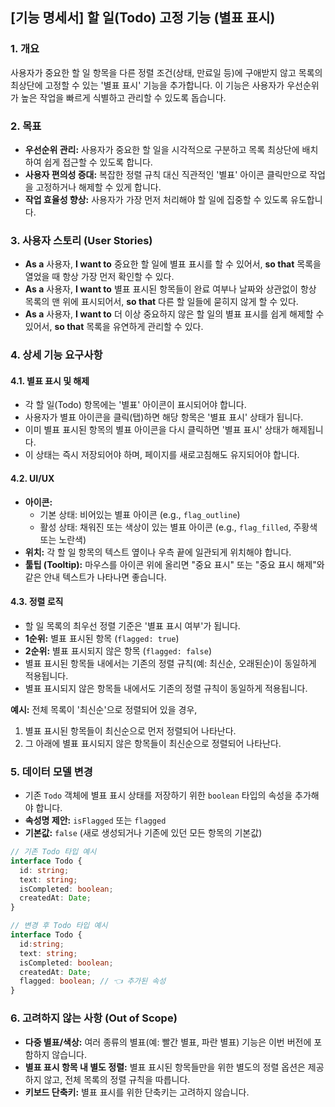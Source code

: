 ## [기능 명세서] 할 일(Todo) 고정 기능 (별표 표시)

### 1. 개요

사용자가 중요한 할 일 항목을 다른 정렬 조건(상태, 만료일 등)에 구애받지 않고 목록의 최상단에 고정할 수 있는 '별표 표시' 기능을 추가합니다. 이 기능은 사용자가 우선순위가 높은 작업을 빠르게 식별하고 관리할 수 있도록 돕습니다.

### 2. 목표

-   **우선순위 관리:** 사용자가 중요한 할 일을 시각적으로 구분하고 목록 최상단에 배치하여 쉽게 접근할 수 있도록 합니다.
-   **사용자 편의성 증대:** 복잡한 정렬 규칙 대신 직관적인 '별표' 아이콘 클릭만으로 작업을 고정하거나 해제할 수 있게 합니다.
-   **작업 효율성 향상:** 사용자가 가장 먼저 처리해야 할 일에 집중할 수 있도록 유도합니다.

### 3. 사용자 스토리 (User Stories)

-   **As a** 사용자, **I want to** 중요한 할 일에 별표 표시를 할 수 있어서, **so that** 목록을 열었을 때 항상 가장 먼저 확인할 수 있다.
-   **As a** 사용자, **I want to** 별표 표시된 항목들이 완료 여부나 날짜와 상관없이 항상 목록의 맨 위에 표시되어서, **so that** 다른 할 일들에 묻히지 않게 할 수 있다.
-   **As a** 사용자, **I want to** 더 이상 중요하지 않은 할 일의 별표 표시를 쉽게 해제할 수 있어서, **so that** 목록을 유연하게 관리할 수 있다.

### 4. 상세 기능 요구사항

#### 4.1. 별표 표시 및 해제

-   각 할 일(Todo) 항목에는 '별표' 아이콘이 표시되어야 합니다.
-   사용자가 별표 아이콘을 클릭(탭)하면 해당 항목은 '별표 표시' 상태가 됩니다.
-   이미 별표 표시된 항목의 별표 아이콘을 다시 클릭하면 '별표 표시' 상태가 해제됩니다.
-   이 상태는 즉시 저장되어야 하며, 페이지를 새로고침해도 유지되어야 합니다.

#### 4.2. UI/UX

-   **아이콘:**
    -   기본 상태: 비어있는 별표 아이콘 (e.g., `flag_outline`)
    -   활성 상태: 채워진 또는 색상이 있는 별표 아이콘 (e.g., `flag_filled`, 주황색 또는 노란색)
-   **위치:** 각 할 일 항목의 텍스트 옆이나 우측 끝에 일관되게 위치해야 합니다.
-   **툴팁 (Tooltip):** 마우스를 아이콘 위에 올리면 "중요 표시" 또는 "중요 표시 해제"와 같은 안내 텍스트가 나타나면 좋습니다.

#### 4.3. 정렬 로직

-   할 일 목록의 최우선 정렬 기준은 '별표 표시 여부'가 됩니다.
-   **1순위:** 별표 표시된 항목 (`flagged: true`)
-   **2순위:** 별표 표시되지 않은 항목 (`flagged: false`)
-   별표 표시된 항목들 내에서는 기존의 정렬 규칙(예: 최신순, 오래된순)이 동일하게 적용됩니다.
-   별표 표시되지 않은 항목들 내에서도 기존의 정렬 규칙이 동일하게 적용됩니다.

**예시:**
전체 목록이 '최신순'으로 정렬되어 있을 경우,
1.  별표 표시된 항목들이 최신순으로 먼저 정렬되어 나타난다.
2.  그 아래에 별표 표시되지 않은 항목들이 최신순으로 정렬되어 나타난다.

### 5. 데이터 모델 변경

-   기존 `Todo` 객체에 별표 표시 상태를 저장하기 위한 `boolean` 타입의 속성을 추가해야 합니다.
-   **속성명 제안:** `isFlagged` 또는 `flagged`
-   **기본값:** `false` (새로 생성되거나 기존에 있던 모든 항목의 기본값)

```typescript
// 기존 Todo 타입 예시
interface Todo {
  id: string;
  text: string;
  isCompleted: boolean;
  createdAt: Date;
}

// 변경 후 Todo 타입 예시
interface Todo {
  id:string;
  text: string;
  isCompleted: boolean;
  createdAt: Date;
  flagged: boolean; // 👈 추가된 속성
}
```

### 6. 고려하지 않는 사항 (Out of Scope)

-   **다중 별표/색상:** 여러 종류의 별표(예: 빨간 별표, 파란 별표) 기능은 이번 버전에 포함하지 않습니다.
-   **별표 표시 항목 내 별도 정렬:** 별표 표시된 항목들만을 위한 별도의 정렬 옵션은 제공하지 않고, 전체 목록의 정렬 규칙을 따릅니다.
-   **키보드 단축키:** 별표 표시를 위한 단축키는 고려하지 않습니다.
